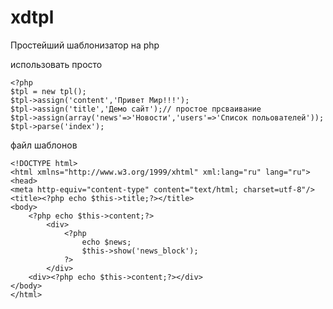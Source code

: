 xdtpl
=====

Простейший шаблонизатор на php

использовать просто


	<?php
	$tpl = new tpl(); 
	$tpl->assign('content','Привет Мир!!!');
	$tpl->assign('title','Демо сайт');// простое прсваивание
	$tpl->assign(array('news'=>'Новости','users'=>'Список польователей'));
	$tpl->parse('index');
файл шаблонов

	<!DOCTYPE html>
	<html xmlns="http://www.w3.org/1999/xhtml" xml:lang="ru" lang="ru">
	<head>
	<meta http-equiv="content-type" content="text/html; charset=utf-8"/>
	<title><?php echo $this->title;?></title>
	<body>
  		<?php echo $this->content;?>
			<div>
				<?php 
					echo $news;
					$this->show('news_block');
				?>
			</div>
		<div><?php echo $this->content;?></div>
	</body>
	</html>


